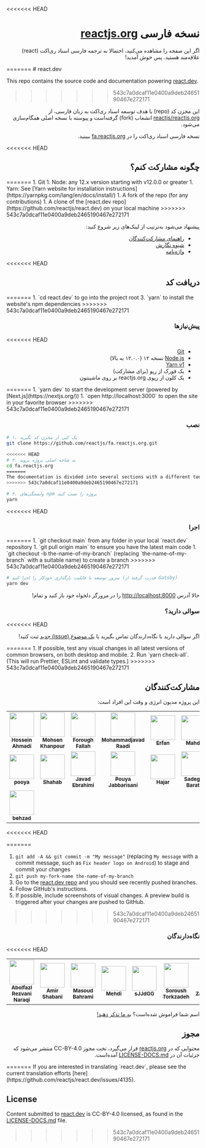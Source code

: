 <<<<<<< HEAD
<h1 dir="rtl">نسخه فارسی <a href="https://reactjs.org/">reactjs.org</a></h1>

<p dir="rtl">
اگر این صفحه را مشاهده می‌کنید، احتمالا به ترجمه فارسی اسناد ری‌اکت (react) علاقه‌مند هستید. پس خوش‌ آمدید!
</p>
=======
# react.dev

This repo contains the source code and documentation powering [react.dev](https://react.dev/).
>>>>>>> 543c7a0dcaf11e0400a9deb2465190467e272171

<p dir="rtl">
این مخزن کد (repo) با هدف توسعه اسناد ری‌اکت به زبان فارسی، از <a href="https://github.com/reactjs/reactjs.org">reactjs/reactjs.org</a> انشعاب (fork) گرفته‌است و پیوسته با نسخه اصلی همگام‌سازی می‌شود.
</p>

<p dir="rtl">
  نسخه فارسی اسناد ری‌اکت را در <a href="https://fa.reactjs.org/" target="_blank">fa.reactjs.org</a> ببینید.
</p>

<<<<<<< HEAD
<h2 dir="rtl">چگونه مشارکت کنم؟</h2>
=======
1. Git
1. Node: any 12.x version starting with v12.0.0 or greater
1. Yarn: See [Yarn website for installation instructions](https://yarnpkg.com/lang/en/docs/install/)
1. A fork of the repo (for any contributions)
1. A clone of the [react.dev repo](https://github.com/reactjs/react.dev) on your local machine
>>>>>>> 543c7a0dcaf11e0400a9deb2465190467e272171

<p dir="rtl">
پیشنهاد می‌شود به‌ترتیب از لینک‌های زیر شروع کنید:
</p>
<ul dir="rtl">
  <li>
    <a href="https://github.com/reactjs/fa.reactjs.org/blob/master/CONTRIBUTING.md">
      راهنمای مشارکت‌کنندگان
    </a>
  </li>
  <li>
    <a href="https://github.com/reactjs/fa.reactjs.org/blob/master/STYLE-GUIDE.md">
      شیوه نگارش
    </a>
  </li>
  <li>
    <a href="https://github.com/reactjs/fa.reactjs.org/blob/master/TRANSLATION.md">
      واژه‌نامه
    </a>
  </li>
</ul>

<<<<<<< HEAD
<h2 dir="rtl">
دریافت کد
</h2>
=======
1. `cd react.dev` to go into the project root
3. `yarn` to install the website's npm dependencies
>>>>>>> 543c7a0dcaf11e0400a9deb2465190467e272171

<h3 dir="rtl">
پیش‌نیازها
</h3>

<<<<<<< HEAD
<ul dir="rtl">
  <li>
    <a href="https://git-scm.com/downloads">Git</a>
  </li>
  <li>
    <a href="https://nodejs.org/en/">Node.js</a> نسخه ۱۲ (۱۲.۰.۰ به بالا)
  </li>
    <li>
    <a href="https://yarnpkg.com/lang/en/docs/install/">Yarn v1</a>
  </li>
  <li>
    یک فورک از رپو (برای مشارکت)
  </li>
  <li>
    یک کلون از رپوی reactjs.org بر روی ماشینتون
  </li>
</ul>
=======
1. `yarn dev` to start the development server (powered by [Next.js](https://nextjs.org/))
1. `open http://localhost:3000` to open the site in your favorite browser
>>>>>>> 543c7a0dcaf11e0400a9deb2465190467e272171

<h3 dir="rtl">نصب</h3>

```bash
# ۱. یک کپی از مخزن کد بگیرید
git clone https://github.com/reactjs/fa.reactjs.org.git

<<<<<<< HEAD
# ۲. به شاخه اصلی پروژه بروید
cd fa.reactjs.org
=======
The documentation is divided into several sections with a different tone and purpose. If you plan to write more than a few sentences, you might find it helpful to get familiar with the [contributing guidelines](https://github.com/reactjs/react.dev/blob/main/CONTRIBUTING.md#guidelines-for-text) for the appropriate sections.
>>>>>>> 543c7a0dcaf11e0400a9deb2465190467e272171

# ۳. وابستگی‌های npm پروژه را نصب کنید
yarn
```

<<<<<<< HEAD
<h3 dir="rtl">اجرا</h3>
=======
1. `git checkout main` from any folder in your local `react.dev` repository
1. `git pull origin main` to ensure you have the latest main code
1. `git checkout -b the-name-of-my-branch` (replacing `the-name-of-my-branch` with a suitable name) to create a branch
>>>>>>> 543c7a0dcaf11e0400a9deb2465190467e272171

```bash
# سرور توسعه با قابلیت بارگذاری خودکار را اجرا کنید (قدرت گرفته از Gatsby)
yarn dev
```

<p dir="rtl">
حالا آدرس <a href="http://localhost:8000">http://localhost:8000</a> را در مرورگر دلخواه خود باز کنید و تمام!
</p>

<h3 dir="rtl">سوالی دارید؟</h3>

<<<<<<< HEAD
‌<p dir="rtl">
اگر سوالی دارید با نگاه‌دارندگان تماس بگیرید یا <a href="https://github.com/reactjs/fa.reactjs.org/issues/new">یک موضوع (issue) جدید</a> ثبت کنید!
</p>
=======
1. If possible, test any visual changes in all latest versions of common browsers, on both desktop and mobile.
2. Run `yarn check-all`. (This will run Prettier, ESLint and validate types.)
>>>>>>> 543c7a0dcaf11e0400a9deb2465190467e272171

<h2 dir="rtl">مشارکت‌کنندگان</h2>
<p dir="rtl">
این پروژه مدیون انرژی و وقت این افراد است:
</p>
<!-- ALL-CONTRIBUTORS-LIST:START - Do not remove or modify this section -->
<!-- prettier-ignore-start -->
<!-- markdownlint-disable -->
<table>
  <tr>
    <td align="center"><a href="https://github.com/hosseinAMD"><img src="https://avatars2.githubusercontent.com/u/43136173?v=4?s=64" width="64px;" alt=""/><br /><sub><b>Hossein Ahmadi</b></sub></a></td>
    <td align="center"><a href="https://github.com/mohsenkhanpour"><img src="https://avatars1.githubusercontent.com/u/28626829?v=4?s=64" width="64px;" alt=""/><br /><sub><b>Mohsen Khanpour</b></sub></a></td>
    <td align="center"><a href="https://github.com/black-sheep777"><img src="https://avatars2.githubusercontent.com/u/16780155?v=4?s=64" width="64px;" alt=""/><br /><sub><b>Forough Fallah</b></sub></a></td>
    <td align="center"><a href="https://www.bitsnbytes.ir/"><img src="https://avatars2.githubusercontent.com/u/20579660?v=4?s=64" width="64px;" alt=""/><br /><sub><b>Mohammadjavad Raadi</b></sub></a></td>
    <td align="center"><a href="https://octascript.com/"><img src="https://avatars0.githubusercontent.com/u/52595036?v=4?s=64" width="64px;" alt=""/><br /><sub><b>Erfan</b></sub></a></td>
    <td align="center"><a href="https://github.com/mahdinba97"><img src="https://avatars2.githubusercontent.com/u/29746159?v=4?s=64" width="64px;" alt=""/><br /><sub><b>Mahdi</b></sub></a></td>
    <td align="center"><a href="https://github.com/x1smind"><img src="https://avatars0.githubusercontent.com/u/7421771?v=4?s=64" width="64px;" alt=""/><br /><sub><b>Faraz Soroush</b></sub></a></td>
  </tr>
  <tr>
    <td align="center"><a href="https://sabramooz.ir/"><img src="https://avatars0.githubusercontent.com/u/7726076?v=4?s=64" width="64px;" alt=""/><br /><sub><b>pooya</b></sub></a></td>
    <td align="center"><a href="https://github.com/c0m1t"><img src="https://avatars1.githubusercontent.com/u/45701680?v=4?s=64" width="64px;" alt=""/><br /><sub><b>Shahab</b></sub></a></td>
    <td align="center"><a href="https://github.com/J3brahimi"><img src="https://avatars1.githubusercontent.com/u/42724322?v=4?s=64" width="64px;" alt=""/><br /><sub><b>Javad Ebrahimi</b></sub></a></td>
    <td align="center"><a href="http://pouyajabbarisani.com/"><img src="https://avatars1.githubusercontent.com/u/13765850?v=4?s=64" width="64px;" alt=""/><br /><sub><b>Pouya Jabbarisani</b></sub></a></td>
    <td align="center"><a href="https://github.com/hajarsadeghi"><img src="https://avatars3.githubusercontent.com/u/13552048?v=4?s=64" width="64px;" alt=""/><br /><sub><b>Hajar</b></sub></a></td>
    <td align="center"><a href="https://github.com/sadeghbarati"><img src="https://avatars0.githubusercontent.com/u/17789047?v=4?s=64" width="64px;" alt=""/><br /><sub><b>Sadegh Barati</b></sub></a></td>
    <td align="center"><a href="https://github.com/pooooriya"><img src="https://avatars2.githubusercontent.com/u/65160744?v=4?s=64" width="64px;" alt=""/><br /><sub><b>pooooriya</b></sub></a></td>
  </tr>
    <tr>
    <td align="center"><a href="https://github.com/behzad-dev"><img src="https://avatars0.githubusercontent.com/u/70510985?v=4?s=64" width="64px;" alt=""/><br /><sub><b>behzad</b></sub></a></td>
  </tr>
</table>
<!-- markdownlint-restore -->
<!-- prettier-ignore-end -->

<<<<<<< HEAD
<!-- ALL-CONTRIBUTORS-LIST:END -->
=======
1. `git add -A && git commit -m "My message"` (replacing `My message` with a commit message, such as `Fix header logo on Android`) to stage and commit your changes
1. `git push my-fork-name the-name-of-my-branch`
1. Go to the [react.dev repo](https://github.com/reactjs/react.dev) and you should see recently pushed branches.
1. Follow GitHub's instructions.
1. If possible, include screenshots of visual changes. A preview build is triggered after your changes are pushed to GitHub.
>>>>>>> 543c7a0dcaf11e0400a9deb2465190467e272171

<h3 dir="rtl">نگاه‌دارندگان</h3>

<<<<<<< HEAD
<table>
<tr>
  <td align="center"><a href="https://github.com/rezvani2647"><img src="https://avatars1.githubusercontent.com/u/61161472?v=4?s=64" width="64px;" alt=""/><br /><sub><b>Abolfazl Rezvani Naraqi</b></sub></a></td>
  <td align="center"><a href="https://github.com/Schabaani"><img src="https://avatars3.githubusercontent.com/u/16123923?v=4?s=64" width="64px;" alt=""/><br /><sub><b>Amir Shabani</b></sub></a></td>
  <td align="center"><a href="http://refactor.ir/"><img src="https://avatars2.githubusercontent.com/u/10113477?v=4?s=64" width="64px;" alt=""/><br /><sub><b>Masoud Bahrami</b></sub></a></td>
  <td align="center"><a href="https://github.com/seven-deuce"><img src="https://avatars1.githubusercontent.com/u/40258654?v=4?s=64" width="64px;" alt=""/><br /><sub><b>Mehdi</b></sub></a></td>
  <td align="center"><a href="https://github.com/sJJdGG"><img src="https://avatars1.githubusercontent.com/u/25764288?v=4?s=64" width="64px;" alt=""/><br /><sub><b>sJJdGG</b></sub></a></td>
  <td align="center"><a href="http://sorousht.com/"><img src="https://avatars2.githubusercontent.com/u/3072018?v=4?s=64" width="64px;" alt=""/><br /><sub><b>Soroush Torkzadeh</b></sub></a></td>
  <td align="center"><a href="https://github.com/zahrajoulaei"><img src="https://avatars0.githubusercontent.com/u/13994544?v=4?s=64" width="64px;" alt=""/><br /><sub><b>ZahraCandoIt!</b></sub></a></td>
  </tr>
</table>
<p dir="rtl">اسم شما فراموش شده‌است؟‌ <a href="https://github.com/reactjs/fa.reactjs.org/issues/new">به ما تذکر دهید!</a></p>

<h2 dir="rtl">مجوز</h2>

<p dir="rtl">
محتوایی که در <a href="https://reactjs.org/">reactjs.org</a> قرار می‌گیرد، تخت مجوز CC-BY-4.0 منتشر می‌شود که جزئیات آن در <a href="https://github.com/open-source-explorer/reactjs.org/blob/master/LICENSE-DOCS.md">LICENSE-DOCS.md</a> آمده‌است.
</p>
=======
If you are interested in translating `react.dev`, please see the current translation efforts [here](https://github.com/reactjs/react.dev/issues/4135).

## License
Content submitted to [react.dev](https://react.dev/) is CC-BY-4.0 licensed, as found in the [LICENSE-DOCS.md](https://github.com/reactjs/react.dev/blob/main/LICENSE-DOCS.md) file.
>>>>>>> 543c7a0dcaf11e0400a9deb2465190467e272171

